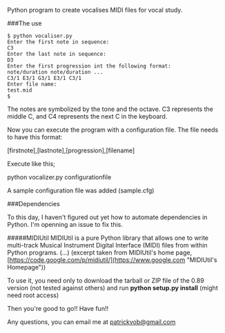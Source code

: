 Python program to create vocalises MIDI files for vocal study.

###The use

```shell
$ python vocaliser.py
Enter the first note in sequence:
C3
Enter the last note in sequence:
D3
Enter the first progression int the following format:
note/duration note/duration ...
C3/1 E3/1 G3/1 E3/1 C3/1
Enter file name:
test.mid
$
```

The notes are symbolized by the tone and the octave. C3 represents the middle C, and C4 represents the next C in the keyboard.

Now you can execute the program with a configuration file. The file needs to have this format:

[firstnote],[lastnote],[progression],[filename]

Execute like this;

python vocalizer.py configurationfile

A sample configuration file was added (sample.cfg)

###Dependencies

To this day, I haven't figured out yet how to automate dependencies in Python. I'm openning an issue to fix this.

#####MIDIUtil
MIDIUtil is a pure Python library that allows one to write multi-track Musical Instrument Digital Interface (MIDI) files from within Python programs. (...)
(excerpt taken from MIDIUtil's home page, [https://code.google.com/p/midiutil/](https://www.google.com "MIDIUtil's Homepage"))

To use it, you need only to download the tarball or ZIP file of the 0.89 version (not tested against others) and run **python setup.py install** (might need root access)

Then you're good to go!! Have fun!!


Any questions, you can email me at patrickvob@gmail.com

